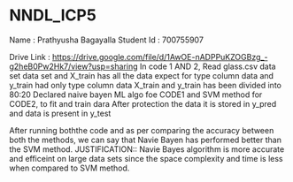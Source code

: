 # NNDL_ICP5

Name : Prathyusha Bagayalla
Student Id : 700755907

Drive Link : https://drive.google.com/file/d/1AwOE-nADPPuKZOGBzg_-g2heB0Pw2Hk7/view?usp=sharing
In code 1 AND 2, Read glass.csv data set data set and X_train has all the data expect for type column data and y_train had only type column data X_train and y_train has been divided into 80:20 Declared naive bayen ML algo foe CODE1 and SVM method for CODE2, to fit and train dara After protection the data it is stored in y_pred and data is present in y_test

After running boththe code and as per comparing the accuracy between both the methods, we can say that Navie Bayen has performed better than the SVM method. JUSTIFICATION:: Navie Bayes algorithm is more accurate and efficeint on large data sets since the space complexity and time is less when compared to SVM method.
